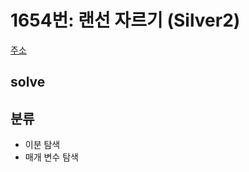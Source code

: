# 1654번: 랜선 자르기 (Silver2)
[주소](https://www.acmicpc.net/problem/1654)

## solve

## 분류

- 이분 탐색
- 매개 변수 탐색